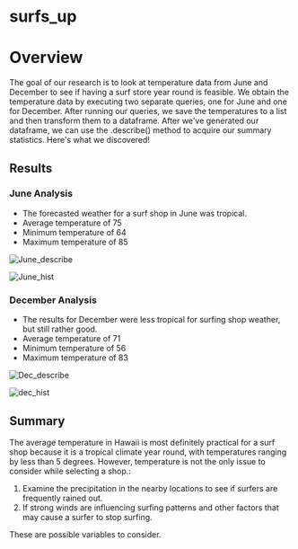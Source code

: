 # surfs_up
# Overview 

The goal of our research is to look at temperature data from June and December to see if having a surf store year round is feasible. We obtain the temperature data by executing two separate queries, one for June and one for December. After running our queries, we save the temperatures to a list and then transform them to a dataframe. After we've generated our dataframe, we can use the .describe() method to acquire our summary statistics. Here's what we discovered!

## Results

### June Analysis
- The forecasted weather for a surf shop in June was tropical. 
- Average temperature of 75
- Minimum temperature of 64
- Maximum temperature of 85


![June_describe](https://user-images.githubusercontent.com/105666905/184280515-aba8096f-02fc-45b0-8bf7-b0cee89ef406.png)

![June_hist](https://user-images.githubusercontent.com/105666905/184280602-00736c1c-7d91-44ae-a6cf-125c9ab892ad.png)


### December Analysis
- The results for December were less tropical for surfing shop weather, but still rather good.
- Average temperature of 71
- Minimum temperature of 56
- Maximum temperature of 83

![Dec_describe](https://user-images.githubusercontent.com/105666905/184280957-bf27ed0f-24ed-42eb-b5e9-38d3eab0b992.png)


![dec_hist](https://user-images.githubusercontent.com/105666905/184280960-abd3541a-7f53-4451-977a-113b8dd97903.png)

## Summary
The average temperature in Hawaii is most definitely practical for a surf shop because it is a tropical climate year round, with temperatures ranging by less than 5 degrees. However, temperature is not the only issue to consider while selecting a shop.: 
1. Examine the precipitation in the nearby locations to see if surfers are frequently rained out. 
2. If strong winds are influencing surfing patterns and other factors that may cause a surfer to stop surfing.

These are possible variables to consider.


